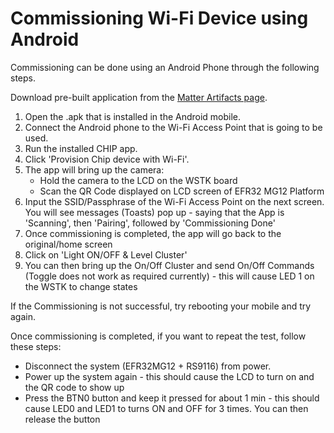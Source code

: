 # Commissioning Wi-Fi Device using Android

Commissioning can be done using an Android Phone through the following steps.

Download pre-built application from the
[Matter Artifacts page](/matter/<docspace-docleaf-version>/matter-prerequisites/matter-artifacts).

1. Open the .apk that is installed in the Android mobile.
2. Connect the Android phone to the Wi-Fi Access Point that is going to be used.
3. Run the installed CHIP app.
4. Click 'Provision Chip device with Wi-Fi'.
5. The app will bring up the camera:
    - Hold the camera to the LCD on the WSTK board
    - Scan the QR Code displayed on LCD screen of EFR32 MG12 Platform
6. Input the SSID/Passphrase of the Wi-Fi Access Point on the next screen. You will see messages (Toasts) pop up - saying that the App is 'Scanning', then 'Pairing', followed by 'Commissioning Done'
7. Once commissioning is completed, the app will go back to the original/home
   screen
8. Click on 'Light ON/OFF & Level Cluster'
9. You can then bring up the On/Off Cluster and send On/Off Commands (Toggle
   does not work as required currently) - this will cause LED 1 on the WSTK to
   change states

If the Commissioning is not successful, try rebooting your mobile and try
again.

Once commissioning is completed, if you want to repeat the test, follow these
steps:

-   Disconnect the system (EFR32MG12 + RS9116) from power.
-   Power up the system again - this should cause the LCD to turn on and the QR
    code to show up
-   Press the BTN0 button and keep it pressed for about 1 min - this should
    cause LED0 and LED1 to turns ON and OFF for 3 times. You can then release
    the button
